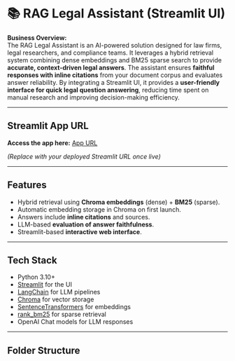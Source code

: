 # 📚 RAG Legal Assistant (Streamlit UI)

**Business Overview:**  
The RAG Legal Assistant is an AI-powered solution designed for law firms, legal researchers, and compliance teams. It leverages a hybrid retrieval system combining dense embeddings and BM25 sparse search to provide **accurate, context-driven legal answers**. The assistant ensures **faithful responses with inline citations** from your document corpus and evaluates answer reliability. By integrating a Streamlit UI, it provides a **user-friendly interface for quick legal question answering**, reducing time spent on manual research and improving decision-making efficiency.

---

## Streamlit App URL

**Access the app here:** [App URL]([https://your-streamlit-app-link.com](https://raglawai.streamlit.app/))  

*(Replace with your deployed Streamlit URL once live)*

---

## Features

- Hybrid retrieval using **Chroma embeddings** (dense) + **BM25** (sparse).  
- Automatic embedding storage in Chroma on first launch.  
- Answers include **inline citations** and sources.  
- LLM-based **evaluation of answer faithfulness**.  
- Streamlit-based **interactive web interface**.  

---

## Tech Stack

- Python 3.10+  
- [Streamlit](https://streamlit.io/) for the UI  
- [LangChain](https://www.langchain.com/) for LLM pipelines  
- [Chroma](https://www.trychroma.com/) for vector storage  
- [SentenceTransformers](https://www.sbert.net/) for embeddings  
- [rank_bm25](https://github.com/dorianbrown/rank_bm25) for sparse retrieval  
- OpenAI Chat models for LLM responses  

---

## Folder Structure


